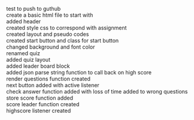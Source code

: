 test to push to guthub<Br>
create a basic html file to start with<br>
added header<br>
created style css to correspond with assignment<br>
created layout and pseudo codes<br>
created start button and class for start button<br>
changed background and font color<br>
renamed quiz<br>
added quiz layout<br>
added leader board block<br>
added json parse string function to call back on high score<br>
render questions function created<br>
next button added with active listener<br>
check answer function added with loss of time added to wrong questions<br>
store score function added<br>
score leader function created<br>
highscore listener created<br>
